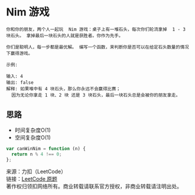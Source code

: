 # Nim 游戏

```text
你和你的朋友，两个人一起玩  Nim 游戏：桌子上有一堆石头，每次你们轮流拿掉  1 - 3 块石头。 拿掉最后一块石头的人就是获胜者。你作为先手。

你们是聪明人，每一步都是最优解。 编写一个函数，来判断你是否可以在给定石头数量的情况下赢得游戏。

示例:

输入: 4
输出: false
解释: 如果堆中有 4 块石头，那么你永远不会赢得比赛；
  因为无论你拿走 1 块、2 块 还是 3 块石头，最后一块石头总是会被你的朋友拿走。
```

## 思路

* 时间复杂度O(1)
* 空间复杂度O(1)

```js
var canWinNim = function (n) {
  return n % 4 !== 0;
};
```

来源：力扣（LeetCode）  
链接：[LeetCode 原题](https://leetcode-cn.com/problems/nim-game)  
著作权归领扣网络所有。商业转载请联系官方授权，非商业转载请注明出处。
